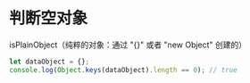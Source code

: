 # 判断空对象

isPlainObject（纯粹的对象：通过 "{}" 或者 "new Object" 创建的）

```js
let dataObject = {};
console.log(Object.keys(dataObject).length == 0); // true
```